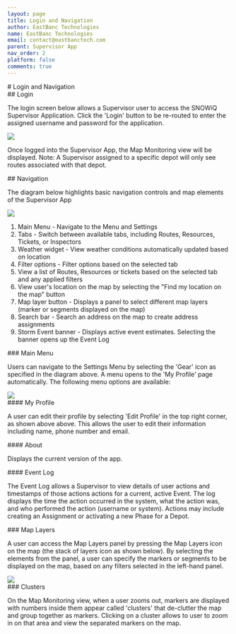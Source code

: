 ```yaml
---
layout: page
title: Login and Navigation
author: EastBanc Technologies
name: EastBanc Technologies
email: contact@eastbanctech.com
parent: Supervisor App
nav_order: 2
platform: false
comments: true
---
```

<section id="Login-and-Navigation" markdown="1">
# Login and Navigation

<section id="Login" markdown="1">
## Login

The login screen below allows a Supervisor user to access
the SNOWiQ Supervisor Application. Click the 'Login' button
to be re-routed to enter the assigned username and password
for the application.

<img src="images/supervisor/sa-login-and-navigation/login.png" class="ios width-xl" data-lightbox="2" />

Once logged into the Supervisor App, the Map Monitoring view will be displayed.
Note: A Supervisor assigned to a specific depot will only see routes associated
with that depot.

</section>

<section id="Navigation" markdown="1">
## Navigation
 
The diagram below highlights basic navigation controls and map elements of the Supervisor App 

<img src="images/supervisor/sa-login-and-navigation/navigation.png" class="ios width-xl" data-lightbox="6" />

 
1. Main Menu - Navigate to the Menu and Settings
2. Tabs - Switch between available tabs, including Routes, Resources, Tickets, or Inspectors
3. Weather widget - View weather conditions automatically updated based on location
4. Filter options - Filter options based on the selected tab
5. View a list of Routes, Resources or tickets based on the selected tab and any applied filters
6. View user's location on the map by selecting the "Find my location on the map" button 
15. Map layer button - Displays a panel to select different map layers (marker or segments displayed on the map)
16. Search bar - Search an address on the map to create address assignments
17. Storm Event banner - Displays active event estimates. Selecting the banner opens up the Event Log

<section id="Main-Menu" markdown="1">
### Main Menu
 
Users can navigate to the Settings Menu by selecting the 'Gear' icon as specified in the diagram above. A menu opens to the 'My Profile' page automatically. The following menu options are available:

<img src="images/supervisor/sa-login-and-navigation/settings-menu.png" class="android width-xl" data-lightbox="8" />
</section>

<section id="My-Profile" markdown="1">
#### My Profile
 
A user can edit their  profile by selecting 'Edit Profile' in the top right corner, as shown above above. This allows the user to edit their information including name, phone number and email.
</section>

<section id="About" markdown="1">
#### About
 
Displays the current version of the app.
</section>

<section id="Event-Log" markdown="1">
#### Event Log
 
The Event Log allows a Supervisor to view details of user actions and timestamps of those actions actions for a current, active Event. The log displays the time the action occurred in the system, what the action was, and who performed the action (username or system). Actions may include creating an Assignment or activating a new Phase for a Depot.

</section>

<section id="Map-Layers" markdown="1">
### Map Layers
 
A user can access the Map Layers panel by pressing the Map Layers icon on the map (the stack of layers icon as shown below). By selecting the elements from the panel, a user can specify the markers or segments to be displayed on the map, based on any filters selected in the left-hand panel.

<img src="images/supervisor/sa-login-and-navigation/map-layers.png" class="ios width-xl" data-lightbox="12" />
</section>

<section id="Clusters" markdown="1">
### Clusters
 
On the Map Monitoring view, when a user zooms out, markers are displayed with numbers inside them appear called 'clusters' that de-clutter the map and group together as markers. Clicking on a cluster allows to user to zoom in on that area and view the separated markers on the map.
</section>
</section>
</section>
